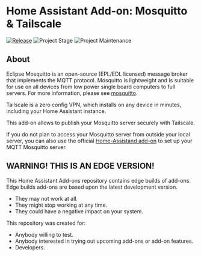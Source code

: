 # Home Assistant Add-on: Mosquitto & Tailscale

[![Release][release-shield]][release] ![Project Stage][project-stage-shield] ![Project Maintenance][maintenance-shield]

## About

Eclipse Mosquitto is an open-source (EPL/EDL licensed) message broker that
implements the MQTT protocol. Mosquitto is lightweight and is suitable for use
on all devices from low power single board computers to full servers.
For more information, please see [mosquitto].

Tailscale is a zero config VPN, which installs on any device in minutes,
including your Home Assistant instance.

This add-on allows to publish your Mosquitto server securely with Tailscale.

If you do not plan to access your Mosquitto server from outside your local
server, you can also use the official [Home-Assistand add-on][mosquitto-ha]
to set up your MQTT Mosquitto server.

## WARNING! THIS IS AN EDGE VERSION!

This Home Assistant Add-ons repository contains edge builds of add-ons.
Edge builds add-ons are based upon the latest development version.

- They may not work at all.
- They might stop working at any time.
- They could have a negative impact on your system.

This repository was created for:

- Anybody willing to test.
- Anybody interested in trying out upcoming add-ons or add-on features.
- Developers.


[maintenance-shield]: https://img.shields.io/maintenance/yes/2023.svg
[project-stage-shield]: https://img.shields.io/badge/project%20stage-production%20ready-brightgreen.svg
[release-shield]: https://img.shields.io/badge/version-951986c-blue.svg
[release]: https://github.com/elcajon-tech/addon-mosquitto-tailscale/tree/951986c
[mosquitto]: https://mosquitto.org
[mosquitto-ha]: https://github.com/home-assistant/addons/tree/master/mosquitto